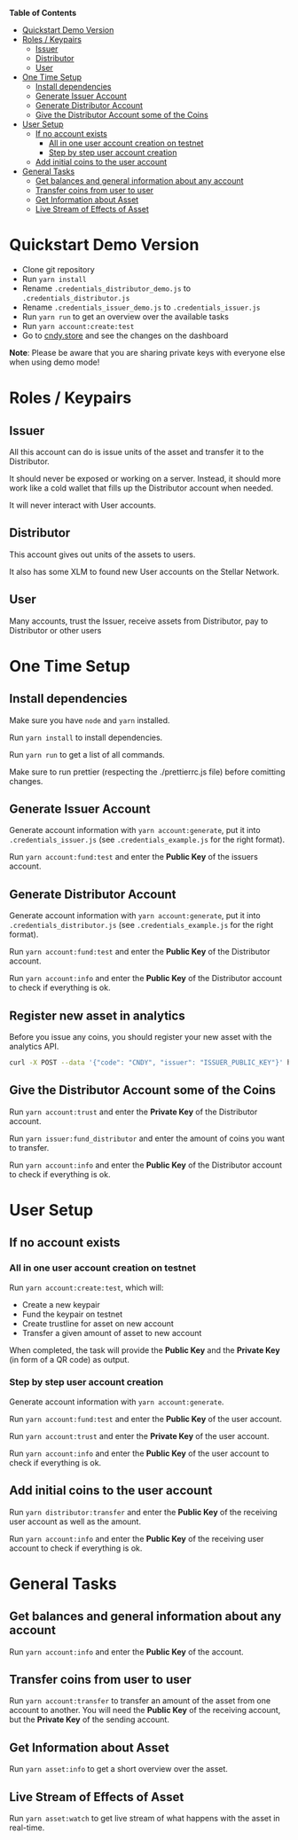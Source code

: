 <!-- markdown-toc start - Don't edit this section. Run M-x markdown-toc-refresh-toc -->
**Table of Contents**

- [Quickstart Demo Version](#quickstart-demo-version)
- [Roles / Keypairs](#roles--keypairs)
    - [Issuer](#issuer)
    - [Distributor](#distributor)
    - [User](#user)
- [One Time Setup](#one-time-setup)
    - [Install dependencies](#install-dependencies)
    - [Generate Issuer Account](#generate-issuer-account)
    - [Generate Distributor Account](#generate-distributor-account)
    - [Give the Distributor Account some of the Coins](#give-the-distributor-account-some-of-the-coins)
- [User Setup](#user-setup)
    - [If no account exists](#if-no-account-exists)
        - [All in one user account creation on testnet](#all-in-one-user-account-creation-on-testnet)
        - [Step by step user account creation](#step-by-step-user-account-creation)
    - [Add initial coins to the user account](#add-initial-coins-to-the-user-account)
- [General Tasks](#general-tasks)
    - [Get balances and general information about any account](#get-balances-and-general-information-about-any-account)
    - [Transfer coins from user to user](#transfer-coins-from-user-to-user)
    - [Get Information about Asset](#get-information-about-asset)
    - [Live Stream of Effects of Asset](#live-stream-of-effects-of-asset)

<!-- markdown-toc end -->

# Quickstart Demo Version

* Clone git repository
* Run `yarn install`
* Rename `.credentials_distributor_demo.js` to `.credentials_distributor.js`
* Rename `.credentials_issuer_demo.js` to `.credentials_issuer.js`
* Run `yarn run` to get an overview over the available tasks
* Run `yarn account:create:test`
* Go to [cndy.store](http://cndy.store) and see the changes on the dashboard

**Note**: Please be aware that you are sharing private keys with everyone else when using demo mode!


# Roles / Keypairs


## Issuer

All this account can do is issue units of the asset and transfer it to the Distributor.

It should never be exposed or working on a server. Instead, it should more work like a cold wallet that fills up the Distributor account when needed.

It will never interact with User accounts.


## Distributor

This account gives out units of the assets to users.

It also has some XLM to found new User accounts on the Stellar Network.


## User

Many accounts, trust the Issuer, receive assets from Distributor, pay to Distributor or other users


# One Time Setup


## Install dependencies

Make sure you have `node` and `yarn` installed.

Run `yarn install` to install dependencies.

Run `yarn run` to get a list of all commands.

Make sure to run prettier (respecting the ./prettierrc.js file) before comitting changes.


## Generate Issuer Account

Generate account information with `yarn account:generate`, put it into `.credentials_issuer.js` (see `.credentials_example.js` for the right format).

Run `yarn account:fund:test` and enter the **Public Key** of the issuers account.


## Generate Distributor Account

Generate account information with `yarn account:generate`, put it into `.credentials_distributor.js` (see `.credentials_example.js` for the right format).

Run `yarn account:fund:test` and enter the **Public Key** of the Distributor account.

Run `yarn account:info` and enter the **Public Key** of the Distributor account to check if everything is ok.


## Register new asset in analytics

Before you issue any coins, you should register your new asset with the analytics API.

```bash
curl -X POST --data '{"code": "CNDY", "issuer": "ISSUER_PUBLIC_KEY"}' https://api.cndy.store/assets |jq .
```


## Give the Distributor Account some of the Coins

Run `yarn account:trust` and enter the **Private Key** of the Distributor account.

Run `yarn issuer:fund_distributor` and enter the amount of coins you want to transfer.

Run `yarn account:info` and enter the **Public Key** of the Distributor account to check if everything is ok.


# User Setup


## If no account exists


### All in one user account creation on testnet


Run `yarn account:create:test`, which will:

* Create a new keypair
* Fund the keypair on testnet
* Create trustline for asset on new account
* Transfer a given amount of asset to new account

When completed, the task will provide the **Public Key** and the **Private Key** (in form of a QR code) as output.


### Step by step user account creation

Generate account information with `yarn account:generate`.

Run `yarn account:fund:test` and enter the **Public Key** of the user account.

Run `yarn account:trust` and enter the **Private Key** of the user account.

Run `yarn account:info` and enter the **Public Key** of the user account to check if everything is ok.


## Add initial coins to the user account

Run `yarn distributor:transfer` and enter the **Public Key** of the receiving user account as well as the amount.

Run `yarn account:info` and enter the **Public Key** of the receiving user account to check if everything is ok.


# General Tasks


## Get balances and general information about any account

Run `yarn account:info` and enter the **Public Key** of the account.


## Transfer coins from user to user

Run `yarn account:transfer` to transfer an amount of the asset from one account to another. You will need the **Public Key** of the receiving account, but the **Private Key** of the sending account.


## Get Information about Asset

Run `yarn asset:info` to get a short overview over the asset.

## Live Stream of Effects of Asset

Run `yarn asset:watch` to get live stream of what happens with the asset in real-time.
